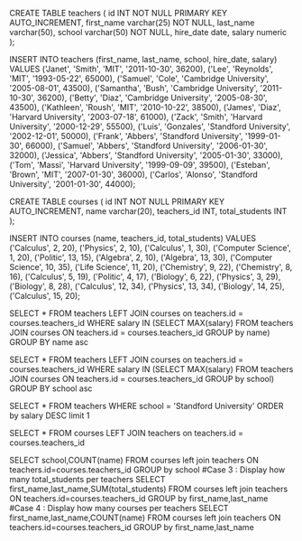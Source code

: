 CREATE TABLE teachers (
    id INT NOT NULL PRIMARY KEY AUTO_INCREMENT,
    first_name varchar(25) NOT NULL,
    last_name varchar(50),
    school varchar(50) NOT NULL,
    hire_date date,
    salary numeric
    );
    
INSERT INTO teachers (first_name, last_name, school, hire_date, salary)
    VALUES ('Janet', 'Smith', 'MIT', '2011-10-30', 36200),
           ('Lee', 'Reynolds', 'MIT', '1993-05-22', 65000),
           ('Samuel', 'Cole', 'Cambridge University', '2005-08-01', 43500),
           ('Samantha', 'Bush', 'Cambridge University', '2011-10-30', 36200),
           ('Betty', 'Diaz', 'Cambridge University', '2005-08-30', 43500),
           ('Kathleen', 'Roush', 'MIT', '2010-10-22', 38500),
           ('James', 'Diaz', 'Harvard University', '2003-07-18', 61000),
           ('Zack', 'Smith', 'Harvard University', '2000-12-29', 55500),
           ('Luis', 'Gonzales', 'Standford University', '2002-12-01', 50000),
           ('Frank', 'Abbers', 'Standford University', '1999-01-30', 66000),
           ('Samuel', 'Abbers', 'Standford University', '2006-01-30', 32000),
           ('Jessica', 'Abbers', 'Standford University', '2005-01-30', 33000),
           ('Tom', 'Massi', 'Harvard University', '1999-09-09', 39500),
           ('Esteban', 'Brown', 'MIT', '2007-01-30', 36000),
           ('Carlos', 'Alonso', 'Standford University', '2001-01-30', 44000);
           
CREATE TABLE courses (
    id INT NOT NULL PRIMARY KEY AUTO_INCREMENT,
    name varchar(20),
    teachers_id INT,
    total_students INT
    );
    
INSERT INTO courses (name, teachers_id, total_students)
    VALUES  ('Calculus', 2, 20),
            ('Physics', 2, 10),
            ('Calculus', 1, 30),
            ('Computer Science', 1, 20),
            ('Politic', 13, 15),
            ('Algebra', 2, 10),
            ('Algebra', 13, 30),
            ('Computer Science', 10, 35),
            ('Life Science', 11, 20),
            ('Chemistry', 9, 22),
            ('Chemistry', 8, 16),
            ('Calculus', 5, 19),
            ('Politic', 4, 17),
            ('Biology', 6, 22),
            ('Physics', 3, 29),
            ('Biology', 8, 28),
            ('Calculus', 12, 34),
            ('Physics', 13, 34),
            ('Biology', 14, 25),
            ('Calculus', 15, 20);
            
SELECT *
FROM teachers
LEFT JOIN courses on teachers.id = courses.teachers_id
WHERE salary IN (SELECT MAX(salary) FROM teachers JOIN courses ON teachers.id = courses.teachers_id GROUP by name)
GROUP BY name asc

SELECT *
FROM teachers
LEFT JOIN courses on teachers.id = courses.teachers_id
WHERE salary IN (SELECT MAX(salary) FROM teachers JOIN courses ON teachers.id = courses.teachers_id GROUP by school)
GROUP BY school asc

SELECT *
FROM teachers
WHERE school = 'Standford University'
ORDER by salary DESC
limit 1

SELECT *
FROM courses
LEFT JOIN teachers on teachers.id = courses.teachers_id

SELECT school,COUNT(name)
FROM courses
left join teachers ON teachers.id=courses.teachers_id
GROUP by school
#Case 3 : Display how many total_students per teachers
SELECT first_name,last_name,SUM(total_students)
FROM courses
left join teachers ON teachers.id=courses.teachers_id
GROUP by first_name,last_name
#Case 4 : Display how many courses per teachers
SELECT first_name,last_name,COUNT(name)
FROM courses
left join teachers ON teachers.id=courses.teachers_id
GROUP by first_name,last_name






            